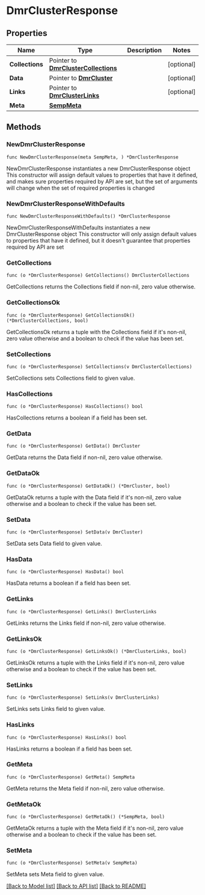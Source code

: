 # DmrClusterResponse

## Properties

Name | Type | Description | Notes
------------ | ------------- | ------------- | -------------
**Collections** | Pointer to [**DmrClusterCollections**](DmrClusterCollections.md) |  | [optional] 
**Data** | Pointer to [**DmrCluster**](DmrCluster.md) |  | [optional] 
**Links** | Pointer to [**DmrClusterLinks**](DmrClusterLinks.md) |  | [optional] 
**Meta** | [**SempMeta**](SempMeta.md) |  | 

## Methods

### NewDmrClusterResponse

`func NewDmrClusterResponse(meta SempMeta, ) *DmrClusterResponse`

NewDmrClusterResponse instantiates a new DmrClusterResponse object
This constructor will assign default values to properties that have it defined,
and makes sure properties required by API are set, but the set of arguments
will change when the set of required properties is changed

### NewDmrClusterResponseWithDefaults

`func NewDmrClusterResponseWithDefaults() *DmrClusterResponse`

NewDmrClusterResponseWithDefaults instantiates a new DmrClusterResponse object
This constructor will only assign default values to properties that have it defined,
but it doesn't guarantee that properties required by API are set

### GetCollections

`func (o *DmrClusterResponse) GetCollections() DmrClusterCollections`

GetCollections returns the Collections field if non-nil, zero value otherwise.

### GetCollectionsOk

`func (o *DmrClusterResponse) GetCollectionsOk() (*DmrClusterCollections, bool)`

GetCollectionsOk returns a tuple with the Collections field if it's non-nil, zero value otherwise
and a boolean to check if the value has been set.

### SetCollections

`func (o *DmrClusterResponse) SetCollections(v DmrClusterCollections)`

SetCollections sets Collections field to given value.

### HasCollections

`func (o *DmrClusterResponse) HasCollections() bool`

HasCollections returns a boolean if a field has been set.

### GetData

`func (o *DmrClusterResponse) GetData() DmrCluster`

GetData returns the Data field if non-nil, zero value otherwise.

### GetDataOk

`func (o *DmrClusterResponse) GetDataOk() (*DmrCluster, bool)`

GetDataOk returns a tuple with the Data field if it's non-nil, zero value otherwise
and a boolean to check if the value has been set.

### SetData

`func (o *DmrClusterResponse) SetData(v DmrCluster)`

SetData sets Data field to given value.

### HasData

`func (o *DmrClusterResponse) HasData() bool`

HasData returns a boolean if a field has been set.

### GetLinks

`func (o *DmrClusterResponse) GetLinks() DmrClusterLinks`

GetLinks returns the Links field if non-nil, zero value otherwise.

### GetLinksOk

`func (o *DmrClusterResponse) GetLinksOk() (*DmrClusterLinks, bool)`

GetLinksOk returns a tuple with the Links field if it's non-nil, zero value otherwise
and a boolean to check if the value has been set.

### SetLinks

`func (o *DmrClusterResponse) SetLinks(v DmrClusterLinks)`

SetLinks sets Links field to given value.

### HasLinks

`func (o *DmrClusterResponse) HasLinks() bool`

HasLinks returns a boolean if a field has been set.

### GetMeta

`func (o *DmrClusterResponse) GetMeta() SempMeta`

GetMeta returns the Meta field if non-nil, zero value otherwise.

### GetMetaOk

`func (o *DmrClusterResponse) GetMetaOk() (*SempMeta, bool)`

GetMetaOk returns a tuple with the Meta field if it's non-nil, zero value otherwise
and a boolean to check if the value has been set.

### SetMeta

`func (o *DmrClusterResponse) SetMeta(v SempMeta)`

SetMeta sets Meta field to given value.



[[Back to Model list]](../README.md#documentation-for-models) [[Back to API list]](../README.md#documentation-for-api-endpoints) [[Back to README]](../README.md)


